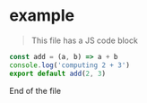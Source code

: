 # example
> This file has a JS code block

```js
const add = (a, b) => a + b
console.log('computing 2 + 3')
export default add(2, 3)
```

End of the file
